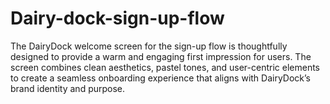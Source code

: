# Dairy-dock-sign-up-flow
 The DairyDock welcome screen for the sign-up flow is thoughtfully designed to provide a warm and engaging first impression for users. The screen combines clean aesthetics, pastel tones, and user-centric elements to create a seamless onboarding experience that aligns with DairyDock’s brand identity and purpose.
